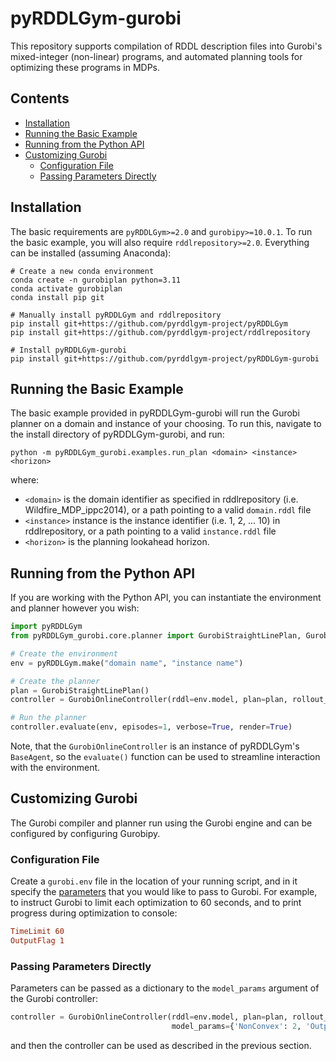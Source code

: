# pyRDDLGym-gurobi
This repository supports compilation of RDDL description files into Gurobi's mixed-integer (non-linear) programs, and automated planning tools for optimizing these programs in MDPs.

## Contents

- [Installation](#installation)
- [Running the Basic Example](#running-the-basic-example)
- [Running from the Python API](#running-from-the-python-api)
- [Customizing Gurobi](#customizing-gurobi)
  - [Configuration File](#configuration-file)
  - [Passing Parameters Directly](#passing-parameters-directly)

## Installation

The basic requirements are ``pyRDDLGym>=2.0`` and ``gurobipy>=10.0.1``. To run the basic example, you will also require ``rddlrepository>=2.0``. Everything can be installed (assuming Anaconda):

```shell
# Create a new conda environment
conda create -n gurobiplan python=3.11
conda activate gurobiplan
conda install pip git

# Manually install pyRDDLGym and rddlrepository
pip install git+https://github.com/pyrddlgym-project/pyRDDLGym
pip install git+https://github.com/pyrddlgym-project/rddlrepository

# Install pyRDDLGym-gurobi
pip install git+https://github.com/pyrddlgym-project/pyRDDLGym-gurobi
```

## Running the Basic Example

The basic example provided in pyRDDLGym-gurobi will run the Gurobi planner on a domain and instance of your choosing.
To run this, navigate to the install directory of pyRDDLGym-gurobi, and run:

```shell
python -m pyRDDLGym_gurobi.examples.run_plan <domain> <instance> <horizon>
```

where:
- ``<domain>`` is the domain identifier as specified in rddlrepository (i.e. Wildfire_MDP_ippc2014), or a path pointing to a valid ``domain.rddl`` file
- ``<instance>`` instance is the instance identifier (i.e. 1, 2, ... 10) in rddlrepository, or a path pointing to a valid ``instance.rddl`` file
- ``<horizon>`` is the planning lookahead horizon.

## Running from the Python API

If you are working with the Python API, you can instantiate the environment and planner however you wish:

```python
import pyRDDLGym
from pyRDDLGym_gurobi.core.planner import GurobiStraightLinePlan, GurobiOnlineController

# Create the environment
env = pyRDDLGym.make("domain name", "instance name")

# Create the planner
plan = GurobiStraightLinePlan()
controller = GurobiOnlineController(rddl=env.model, plan=plan, rollout_horizon=5)

# Run the planner
controller.evaluate(env, episodes=1, verbose=True, render=True)
```

Note, that the ``GurobiOnlineController`` is an instance of pyRDDLGym's ``BaseAgent``, so the ``evaluate()`` function can be used to streamline interaction with the environment.

## Customizing Gurobi

The Gurobi compiler and planner run using the Gurobi engine and can be configured by configuring Gurobipy. 

### Configuration File

Create a ``gurobi.env`` file in the location of your running script, and in it specify the [parameters](https://www.gurobi.com/documentation/current/refman/parameters.html) that you would like to pass to Gurobi.
For example, to instruct Gurobi to limit each optimization to 60 seconds, and to print progress during optimization to console:

```ini
TimeLimit 60
OutputFlag 1
```

### Passing Parameters Directly

Parameters can be passed as a dictionary to the ``model_params`` argument of the Gurobi controller:

```python
controller = GurobiOnlineController(rddl=env.model, plan=plan, rollout_horizon=5,
                                    model_params={'NonConvex': 2, 'OutputFlag': 1})
```

and then the controller can be used as described in the previous section.


